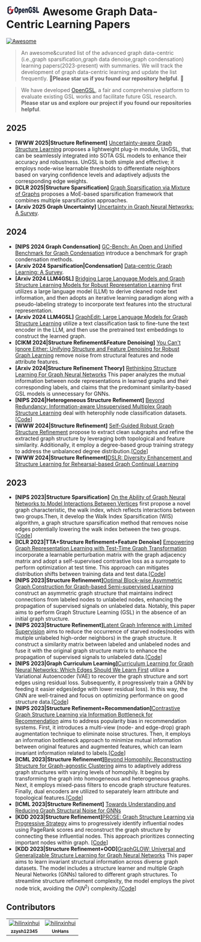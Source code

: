 # <img src="https://github.com/OpenGSL/OpenGSL/blob/main/docs/source/img/opengsl.jpg" width="90"> Awesome Graph Data-Centric Learning Papers 
[![Awesome](https://awesome.re/badge-flat2.svg)](https://awesome.re)
>An awesome&amp;curated list of the advanced graph data-centric (i.e.,graph sparsification,graph data denoise,graph condensation) learning papers(2023-present) with summaries. We will track the development of graph data-centric learning and update the list frequently. :pray:**Please star us if you found our repository helpful**. :pray:

> We have developed [OpenGSL](https://github.com/OpenGSL/OpenGSL), a fair and comprehensive platform to evaluate existing GSL works and facilitate future GSL research. **Please star us and explore our project if you found our repositories helpful**.

## 2025
- **[WWW 2025|Structure Refinement]** [Uncertainty-aware Graph Structure Learning](https://arxiv.org/abs/2502.12618) proposes a lightweight plug-in module, UnGSL, that can be seamlessly integrated into SOTA GSL models to enhance their accuracy and robustness. UnGSL is both simple and effective; it employs node-wise learnable thresholds to differentiate neighbors based on varying confidence levels and adaptively adjusts the corresponding edge weights.
- **[ICLR 2025|Structure Sparsification]** [Graph Sparsification via Mixture of Graphs](https://arxiv.org/abs/2405.14260) proposes a MoE-based sparsification framework that combines multiple sparsification approaches.
- **[Arxiv 2025 Graph Uncertainty]** [Uncertainty in Graph Neural Networks: A Survey](https://arxiv.org/abs/2403.07185).
## 2024
- **[NIPS 2024 Graph Condensation]** [GC-Bench: An Open and Unified Benchmark for Graph Condensation](https://arxiv.org/abs/2407.00615) introduce a benchmark for graph condensation methods.
- **[Arxiv 2024 Sparsification|Condensation]** [Data-centric Graph Learning: A Survey](https://arxiv.org/abs/2310.04987).
- **[Arxiv 2024 LLM4GSL]** [Bridging Large Language Models and Graph Structure Learning Models for Robust Representation Learning](https://arxiv.org/abs/2410.12096) first utilizes a large language model (LLM) to derive cleaned node text information, and then adopts an iterative learning paradigm along with a pseudo-labeling strategy to incorporate text features into the structural representation.
- **[Arxiv 2024 LLM4GSL]** [GraphEdit: Large Language Models for Graph Structure Learning](https://arxiv.org/abs/2402.15183) utilize a text classification task to fine-tune the text encoder in the LLM, and then use the pretrained text embeddings to construct the learned graph.
- **[CIKM 2024|Structure Refinement&Feature Denoising]** [You Can't Ignore Either: Unifying Structure and Feature Denoising for Robust Graph Learning](https://arxiv.org/abs/2408.00700) remove noise from structural features and node attribute features.
- **[Arxiv 2024|Structure Refinement Theory]** [Rethinking Structure Learning For Graph Neural Networks](https://arxiv.org/abs/2411.07672) This paper analyzes the mutual information between node representations in learned graphs and their corresponding labels, and claims that the predominant similarity-based GSL models is unnecessary for GNNs.
- **[NIPS 2024|Heterogeneous Structure Refinement]** [Beyond Redundancy: Information-aware Unsupervised Multiplex Graph Structure Learning](https://arxiv.org/abs/2409.17386) deal with heterophily node classification datasets.[[Code](https://github.com/zxlearningdeep/InfoMGF)]
- **[WWW 2024|Structure Refinement]** [Self-Guided Robust Graph Structure Refinement](https://dl.acm.org/doi/10.1145/3589334.3645522) propose to extract clean subgraphs and refine the extracted graph structure by leveraging both topological and feature similarity. Additionally, it employ a degree-based group training strategy to address the unbalanced degree distribution.[[Code](https://github.com/yeonjun-in/torch-SG-GSR)]
- **[WWW 2024|Structure Refinement]**[DSLR: Diversity Enhancement and Structure Learning for Rehearsal-based Graph Continual Learning](https://dl.acm.org/doi/10.1145/3589334.3645561)
## 2023
- **[NIPS 2023|Structure Sparsification]** [On the Ability of Graph Neural Networks to Model Interactions Between Vertices](https://proceedings.neurips.cc/paper_files/paper/2023/hash/543ec10715d964122ab7cb15f648772b-Abstract-Conference.html) first propose a novel graph characteristic, the walk index, which reflects interactions between two groups.Then, it develop the Walk Index Sparsification (WIS) algorithm, a graph structure sparsification method that removes noise edges potentially lowering the walk index between the two groups.[[Code](https://github.com/noamrazin/gnn_interactions)]
- **[ICLR 2023|TTA+Structure Refinement+Feature Denoise]** [Empowering Graph Representation Learning with Test-Time Graph Transformation](https://openreview.net/pdf?id=Lnxl5pr018) incorporate a learnable perturbation matrix with the graph adjacency matrix and adopt a self-supervised contrastive loss as a surrogate to perform optimization at test time. This approach can mitigates distribution shifts between training data and test data.[[Code](https://github.com/ChandlerBang/GTrans)]
- **[NIPS 2023|Structure Refinement]**[Optimal Block-wise Asymmetric Graph Construction for Graph-based Semi-supervised Learning](https://proceedings.neurips.cc/paper_files/paper/2023/hash/e142fd2b70f10db2543c64bca1417de8-Abstract-Conference.html) construct an asymmetric graph structure that maintains indirect connections from labeled nodes to unlabeled nodes, enhancing the propagation of supervised signals on unlabeled data. Notably, this paper aims to perform Graph Structure Learning (GSL) in the absence of an initial graph structure.
- **[NIPS 2023|Structure Refinement]**[Latent Graph Inference with Limited Supervision](https://proceedings.neurips.cc/paper_files/paper/2023/hash/67101f97dc23fcc10346091181fff6cb-Abstract-Conference.html) aims to reduce the occurrence of starved nodes(nodes with mutiple unlabeled high-order neighbors) in the graph structure. It construct a similarity matrix between labeled and unlabeled nodes and fuse it with the original graph structure matrix to enhance the propagation of supervised signals to unlabeled data.[[Code](https://github.com/Jianglin954/LGI-LS)]
- **[NIPS 2023|Graph Curriculum Learning]**[Curriculum Learning for Graph Neural Networks: Which Edges Should We Learn First](https://github.com/rollingstonezz/Curriculum_learning_for_GNNs) utilize a Variational Autoencoder (VAE) to recover the graph structure and sort edges using residual loss. Subsequently, it progressively train a GNN by feeding it easier edges(edge with lower residual loss). In this way, the GNN are well-trained and focus on optimizing performance on good structure data.[[Code](https://github.com/rollingstonezz/Curriculum_learning_for_GNNs)]
- **[NIPS 2023|Structure Refinement+Recommendation]**[Contrastive Graph Structure Learning via Information Bottleneck for Recommendation](https://proceedings.neurips.cc/paper_files/paper/2022/hash/803b9c4a8e4784072fdd791c54d614e2-Abstract-Conference.html) aims to address popularity bias in recommendation systems. First, it introduces a multi-view (node- and edge-drop) graph augmentation technique to eliminate noise structures. Then, it employs an information bottleneck approach to minimize mutual information between original features and augmented features, which can learn invariant information related to labels.[[Code](https://github.com/weicy15/CGI)]
- **[ICML 2023|Structure Refinement]**[Beyond Homophily: Reconstructing Structure for Graph-agnostic Clustering](https://proceedings.mlr.press/v202/pan23b/pan23b.pdf) aims to adaptively address graph structures with varying levels of homophily. It begins by transforming the graph into homogeneous and heterogeneous graphs. Next, it employs mixed-pass filters to encode graph structure features. Finally, dual encoders are utilized to separately learn attribute and topological features.[[Code](https://github.com/Panern/DGCN)]
- **[ICML 2023|Structure Refinement]** [Towards Understanding and Reducing Graph Structural Noise for GNNs](https://proceedings.mlr.press/v202/dong23a.html)
- **[KDD 2023|Structure Refinement]**[PROSE: Graph Structure Learning via Progressive Strategy](https://dl.acm.org/doi/abs/10.1145/3580305.3599476) aims to progressively identify influential nodes using PageRank scores and reconstruct the graph structure by connecting these influential nodes. This approach prioritizes connecting important nodes within graph. [[Code](https://github.com/tigerbunny2023/PROSE)]
- **[KDD 2023|Structure Refinement+OOD]**[GraphGLOW: Universal and Generalizable Structure Learning for Graph Neural Networks](https://dl.acm.org/doi/abs/10.1145/3580305.3599373) This paper aims to learn invariant structural information across diverse graph datasets. The model includes a structure learner and multiple Graph Neural Networks (GNNs) tailored to different graph structures. To streamline structure refinement complexity, the model employs the pivot node trick, avoiding the $O(N^2)$ complexity.[[Code](https://github.com/WtaoZhao/GraphGLOW)]
## Contributors
<!-- readme: collaborators,contributors -start -->
<table>
<tr>
    <td align="center">
        <a href="https://github.com/zzysh12345">
            <img src="https://avatars.githubusercontent.com/u/60538191?v=4" width="120;" alt="hilinxinhui"/>
            <br />
            <sub><b>zzysh12345</b></sub>
        </a>
    </td>
     <td align="center">
        <a href="https://github.com/UnHans">
            <img src="https://avatars.githubusercontent.com/u/71540260?v=4" width="120;" alt="hilinxinhui"/>
            <br />
            <sub><b>UnHans</b></sub>
        </a>
    </td>
</tr>
</table>
<!-- readme: collaborators,contributors -end -->
